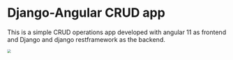 # Django-Angular CRUD app

This is a simple CRUD operations app developed with angular 11 as frontend and Django and django restframework as the backend.

<img src="G:\Code\my-projects\django-angular-CRUD app\Screenshot.png" style="zoom:50%;" />